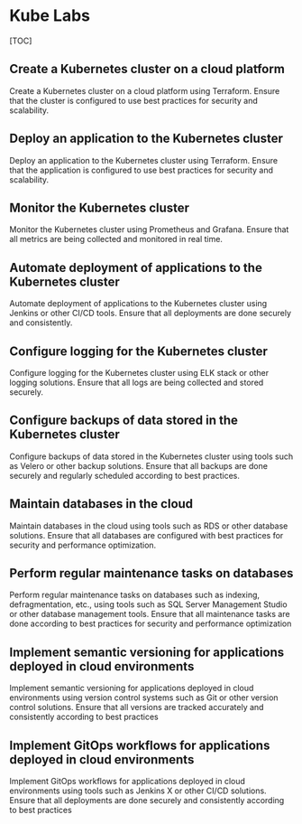 # Kube Labs

[TOC]

## Create a Kubernetes cluster on a cloud platform

Create a Kubernetes cluster on a cloud platform using Terraform. Ensure that the cluster is configured to use best practices for security and scalability.

## Deploy an application to the Kubernetes cluster

Deploy an application to the Kubernetes cluster using Terraform. Ensure that the application is configured to use best practices for security and scalability.

## Monitor the Kubernetes cluster

Monitor the Kubernetes cluster using Prometheus and Grafana. Ensure that all metrics are being collected and monitored in real time.

## Automate deployment of applications to the Kubernetes cluster

Automate deployment of applications to the Kubernetes cluster using Jenkins or other CI/CD tools. Ensure that all deployments are done securely and consistently.

## Configure logging for the Kubernetes cluster

Configure logging for the Kubernetes cluster using ELK stack or other logging solutions. Ensure that all logs are being collected and stored securely.

## Configure backups of data stored in the Kubernetes cluster

Configure backups of data stored in the Kubernetes cluster using tools such as Velero or other backup solutions. Ensure that all backups are done securely and regularly scheduled according to best practices.

## Maintain databases in the cloud

Maintain databases in the cloud using tools such as RDS or other database solutions. Ensure that all databases are configured with best practices for security and performance optimization.

## Perform regular maintenance tasks on databases

Perform regular maintenance tasks on databases such as indexing, defragmentation, etc., using tools such as SQL Server Management Studio or other database management tools. Ensure that all maintenance tasks are done according to best practices for security and performance optimization

## Implement semantic versioning for applications deployed in cloud environments

Implement semantic versioning for applications deployed in cloud environments using version control systems such as Git or other version control solutions. Ensure that all versions are tracked accurately and consistently according to best practices

## Implement GitOps workflows for applications deployed in cloud environments

Implement GitOps workflows for applications deployed in cloud environments using tools such as Jenkins X or other CI/CD solutions. Ensure that all deployments are done securely and consistently according to best practices

